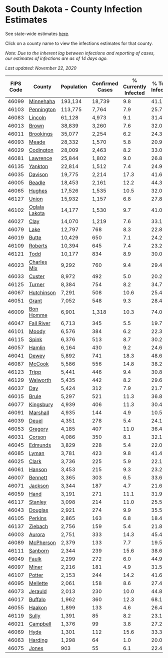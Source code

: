 # South Dakota - County Infection Estimates

See state-wide estimates [here](/infections/us-sd).

Click on a county name to view the infections estimates for that county.

*Note: Due to the inherent lag between infections and reporting of cases, our estimates of infections are as of 14 days ago.*

*Last updated: November 22, 2020*

|   FIPS Code |                         County |   Population |   Confirmed Cases |   % Currently Infected |   % Total Infected |
|-------------|--------------------------------|--------------|-------------------|------------------------|--------------------|
|       46099 |         [Minnehaha](minnehaha) |      193,134 |            18,739 |                    9.8 |               41.1 |
|       46103 |       [Pennington](pennington) |      113,775 |             7,764 |                    7.9 |               25.7 |
|       46083 |             [Lincoln](lincoln) |       61,128 |             4,973 |                    9.1 |               31.4 |
|       46013 |                 [Brown](brown) |       38,839 |             3,260 |                    7.6 |               32.0 |
|       46011 |         [Brookings](brookings) |       35,077 |             2,254 |                    6.2 |               24.3 |
|       46093 |                 [Meade](meade) |       28,332 |             1,570 |                    5.8 |               20.9 |
|       46029 |         [Codington](codington) |       28,009 |             2,463 |                    8.2 |               33.0 |
|       46081 |           [Lawrence](lawrence) |       25,844 |             1,802 |                    9.0 |               26.8 |
|       46135 |             [Yankton](yankton) |       22,814 |             1,512 |                    7.4 |               24.9 |
|       46035 |             [Davison](davison) |       19,775 |             2,214 |                   17.3 |               41.6 |
|       46005 |               [Beadle](beadle) |       18,453 |             2,161 |                   12.2 |               44.3 |
|       46065 |               [Hughes](hughes) |       17,526 |             1,535 |                   10.5 |               32.0 |
|       46127 |                 [Union](union) |       15,932 |             1,157 |                    6.8 |               27.8 |
|       46102 | [Oglala Lakota](oglala-lakota) |       14,177 |             1,530 |                    9.7 |               41.0 |
|       46027 |                   [Clay](clay) |       14,070 |             1,219 |                    7.6 |               33.1 |
|       46079 |                   [Lake](lake) |       12,797 |               768 |                    8.3 |               22.8 |
|       46019 |                 [Butte](butte) |       10,429 |               650 |                    7.1 |               24.2 |
|       46109 |             [Roberts](roberts) |       10,394 |               645 |                    7.4 |               23.2 |
|       46121 |                   [Todd](todd) |       10,177 |               834 |                    8.9 |               30.0 |
|       46023 |     [Charles Mix](charles-mix) |        9,292 |               760 |                    9.4 |               29.4 |
|       46033 |               [Custer](custer) |        8,972 |               492 |                    5.0 |               20.2 |
|       46125 |               [Turner](turner) |        8,384 |               754 |                    8.2 |               34.7 |
|       46067 |       [Hutchinson](hutchinson) |        7,291 |               508 |                   10.6 |               25.4 |
|       46051 |                 [Grant](grant) |        7,052 |               548 |                    9.3 |               28.4 |
|       46009 |         [Bon Homme](bon-homme) |        6,901 |             1,318 |                   10.3 |               74.0 |
|       46047 |       [Fall River](fall-river) |        6,713 |               345 |                    5.5 |               19.7 |
|       46101 |                 [Moody](moody) |        6,576 |               384 |                    6.2 |               22.3 |
|       46115 |                 [Spink](spink) |        6,376 |               513 |                    8.7 |               30.2 |
|       46057 |               [Hamlin](hamlin) |        6,164 |               430 |                    9.2 |               24.6 |
|       46041 |                 [Dewey](dewey) |        5,892 |               741 |                   18.3 |               48.6 |
|       46087 |               [McCook](mccook) |        5,586 |               556 |                   14.8 |               38.2 |
|       46123 |                 [Tripp](tripp) |        5,441 |               446 |                    9.4 |               30.8 |
|       46129 |           [Walworth](walworth) |        5,435 |               442 |                    8.2 |               29.6 |
|       46037 |                     [Day](day) |        5,424 |               312 |                    7.9 |               21.7 |
|       46015 |                 [Brule](brule) |        5,297 |               521 |                   11.3 |               36.8 |
|       46077 |         [Kingsbury](kingsbury) |        4,939 |               406 |                   11.3 |               30.4 |
|       46091 |           [Marshall](marshall) |        4,935 |               144 |                    4.9 |               10.5 |
|       46039 |                 [Deuel](deuel) |        4,351 |               278 |                    5.4 |               24.1 |
|       46053 |             [Gregory](gregory) |        4,185 |               407 |                   11.0 |               36.4 |
|       46031 |               [Corson](corson) |        4,086 |               350 |                    8.1 |               32.1 |
|       46045 |             [Edmunds](edmunds) |        3,829 |               228 |                    5.4 |               22.0 |
|       46085 |                 [Lyman](lyman) |        3,781 |               423 |                    9.8 |               41.4 |
|       46025 |                 [Clark](clark) |        3,736 |               225 |                    5.9 |               22.1 |
|       46061 |               [Hanson](hanson) |        3,453 |               215 |                    9.3 |               23.2 |
|       46007 |             [Bennett](bennett) |        3,365 |               303 |                    6.5 |               33.6 |
|       46071 |             [Jackson](jackson) |        3,344 |               187 |                    4.7 |               21.6 |
|       46059 |                   [Hand](hand) |        3,191 |               271 |                   11.1 |               31.9 |
|       46117 |             [Stanley](stanley) |        3,098 |               214 |                   11.0 |               25.5 |
|       46043 |             [Douglas](douglas) |        2,921 |               274 |                    9.9 |               35.5 |
|       46105 |             [Perkins](perkins) |        2,865 |               163 |                    6.8 |               18.4 |
|       46137 |             [Ziebach](ziebach) |        2,756 |               159 |                    5.4 |               21.8 |
|       46003 |               [Aurora](aurora) |        2,751 |               333 |                   14.3 |               45.4 |
|       46089 |         [McPherson](mcpherson) |        2,379 |               133 |                    7.7 |               19.5 |
|       46111 |             [Sanborn](sanborn) |        2,344 |               239 |                   15.6 |               38.6 |
|       46049 |                 [Faulk](faulk) |        2,299 |               272 |                    6.0 |               44.9 |
|       46097 |                 [Miner](miner) |        2,216 |               181 |                    4.9 |               31.5 |
|       46107 |               [Potter](potter) |        2,153 |               244 |                   14.2 |               41.6 |
|       46095 |           [Mellette](mellette) |        2,061 |               158 |                    8.6 |               27.4 |
|       46073 |             [Jerauld](jerauld) |        2,013 |               230 |                   10.0 |               44.8 |
|       46017 |             [Buffalo](buffalo) |        1,962 |               360 |                   12.3 |               68.1 |
|       46055 |               [Haakon](haakon) |        1,899 |               133 |                    4.6 |               26.4 |
|       46119 |                 [Sully](sully) |        1,391 |                85 |                    8.2 |               23.1 |
|       46021 |           [Campbell](campbell) |        1,376 |                99 |                    3.8 |               27.2 |
|       46069 |                   [Hyde](hyde) |        1,301 |               112 |                   15.6 |               33.3 |
|       46063 |             [Harding](harding) |        1,298 |                64 |                    1.0 |               20.0 |
|       46075 |                 [Jones](jones) |          903 |                55 |                    6.1 |               22.4 |